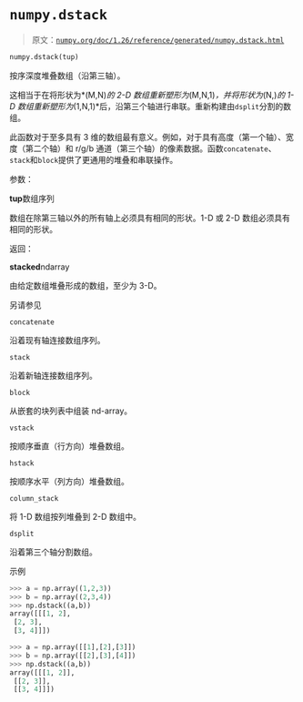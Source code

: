 # `numpy.dstack`

> 原文：[`numpy.org/doc/1.26/reference/generated/numpy.dstack.html`](https://numpy.org/doc/1.26/reference/generated/numpy.dstack.html)

```py
numpy.dstack(tup)
```

按序深度堆叠数组（沿第三轴）。

这相当于在将形状为*(M,N)*的 2-D 数组重新塑形为*(M,N,1)*，并将形状为*(N,)*的 1-D 数组重新塑形为*(1,N,1)*后，沿第三个轴进行串联。重新构建由`dsplit`分割的数组。

此函数对于至多具有 3 维的数组最有意义。例如，对于具有高度（第一个轴）、宽度（第二个轴）和 r/g/b 通道（第三个轴）的像素数据。函数`concatenate`、`stack`和`block`提供了更通用的堆叠和串联操作。

参数：

**tup**数组序列

数组在除第三轴以外的所有轴上必须具有相同的形状。1-D 或 2-D 数组必须具有相同的形状。

返回：

**stacked**ndarray

由给定数组堆叠形成的数组，至少为 3-D。

另请参见

`concatenate`

沿着现有轴连接数组序列。

`stack`

沿着新轴连接数组序列。

`block`

从嵌套的块列表中组装 nd-array。

`vstack`

按顺序垂直（行方向）堆叠数组。

`hstack`

按顺序水平（列方向）堆叠数组。

`column_stack`

将 1-D 数组按列堆叠到 2-D 数组中。

`dsplit`

沿着第三个轴分割数组。

示例

```py
>>> a = np.array((1,2,3))
>>> b = np.array((2,3,4))
>>> np.dstack((a,b))
array([[[1, 2],
 [2, 3],
 [3, 4]]]) 
```

```py
>>> a = np.array([[1],[2],[3]])
>>> b = np.array([[2],[3],[4]])
>>> np.dstack((a,b))
array([[[1, 2]],
 [[2, 3]],
 [[3, 4]]]) 
```
